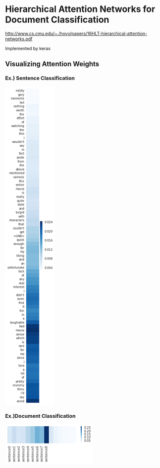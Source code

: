 # Hierarchical Attention Networks for Document Classification
http://www.cs.cmu.edu/~./hovy/papers/16HLT-hierarchical-attention-networks.pdf

Implemented by keras


## Visualizing Attention Weights

### Ex.) Sentence Classification
<img src ='input/sample_sentence_img.png'> 

### Ex.)Document Classification
<img src ='input/sample_document_img.png'> 
